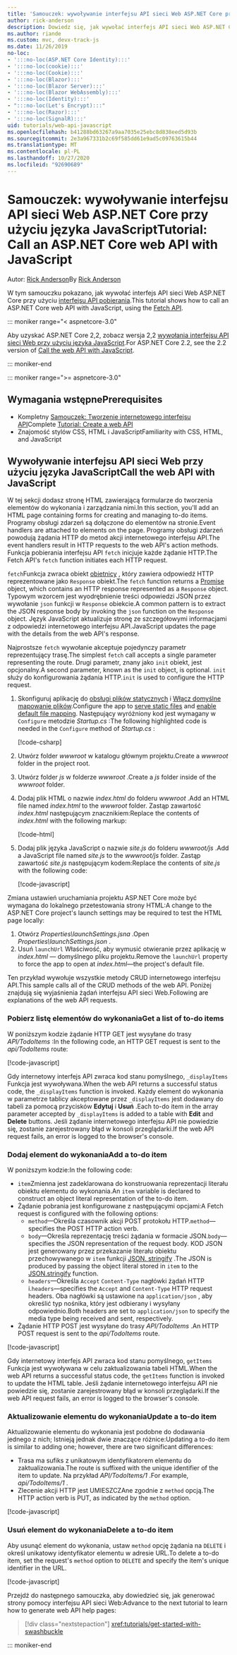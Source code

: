 ```yaml
---
title: 'Samouczek: wywoływanie interfejsu API sieci Web ASP.NET Core przy użyciu języka JavaScript'
author: rick-anderson
description: Dowiedz się, jak wywołać interfejs API sieci Web ASP.NET Core przy użyciu języka JavaScript.
ms.author: riande
ms.custom: mvc, devx-track-js
ms.date: 11/26/2019
no-loc:
- ':::no-loc(ASP.NET Core Identity):::'
- ':::no-loc(cookie):::'
- ':::no-loc(Cookie):::'
- ':::no-loc(Blazor):::'
- ':::no-loc(Blazor Server):::'
- ':::no-loc(Blazor WebAssembly):::'
- ':::no-loc(Identity):::'
- ":::no-loc(Let's Encrypt):::"
- ':::no-loc(Razor):::'
- ':::no-loc(SignalR):::'
uid: tutorials/web-api-javascript
ms.openlocfilehash: b41288bd63267a9aa7035e25ebc8d838eed5d93b
ms.sourcegitcommit: 2e3a967331b2c69f585dd61e9ad5c09763615b44
ms.translationtype: MT
ms.contentlocale: pl-PL
ms.lasthandoff: 10/27/2020
ms.locfileid: "92690689"
---
```

# <a name="tutorial-call-an-aspnet-core-web-api-with-javascript"></a><span data-ttu-id="a08fe-103">Samouczek: wywoływanie interfejsu API sieci Web ASP.NET Core przy użyciu języka JavaScript</span><span class="sxs-lookup"><span data-stu-id="a08fe-103">Tutorial: Call an ASP.NET Core web API with JavaScript</span></span>

<span data-ttu-id="a08fe-104">Autor: [Rick Anderson](https://twitter.com/RickAndMSFT)</span><span class="sxs-lookup"><span data-stu-id="a08fe-104">By [Rick Anderson](https://twitter.com/RickAndMSFT)</span></span>

<span data-ttu-id="a08fe-105">W tym samouczku pokazano, jak wywołać interfejs API sieci Web ASP.NET Core przy użyciu [interfejsu API pobierania](https://developer.mozilla.org/docs/Web/API/Fetch_API).</span><span class="sxs-lookup"><span data-stu-id="a08fe-105">This tutorial shows how to call an ASP.NET Core web API with JavaScript, using the [Fetch API](https://developer.mozilla.org/docs/Web/API/Fetch_API).</span></span>

::: moniker range="< aspnetcore-3.0"

<span data-ttu-id="a08fe-106">Aby uzyskać ASP.NET Core 2,2, zobacz wersja 2,2 [wywołania interfejsu API sieci Web przy użyciu języka JavaScript](xref:tutorials/first-web-api#call-the-web-api-with-javascript).</span><span class="sxs-lookup"><span data-stu-id="a08fe-106">For ASP.NET Core 2.2, see the 2.2 version of [Call the web API with JavaScript](xref:tutorials/first-web-api#call-the-web-api-with-javascript).</span></span>

::: moniker-end

::: moniker range=">= aspnetcore-3.0"

## <a name="prerequisites"></a><span data-ttu-id="a08fe-107">Wymagania wstępne</span><span class="sxs-lookup"><span data-stu-id="a08fe-107">Prerequisites</span></span>

* <span data-ttu-id="a08fe-108">Kompletny [Samouczek: Tworzenie internetowego interfejsu API](xref:tutorials/first-web-api)</span><span class="sxs-lookup"><span data-stu-id="a08fe-108">Complete [Tutorial: Create a web API](xref:tutorials/first-web-api)</span></span>
* <span data-ttu-id="a08fe-109">Znajomość stylów CSS, HTML i JavaScript</span><span class="sxs-lookup"><span data-stu-id="a08fe-109">Familiarity with CSS, HTML, and JavaScript</span></span>

## <a name="call-the-web-api-with-javascript"></a><span data-ttu-id="a08fe-110">Wywoływanie interfejsu API sieci Web przy użyciu języka JavaScript</span><span class="sxs-lookup"><span data-stu-id="a08fe-110">Call the web API with JavaScript</span></span>

<span data-ttu-id="a08fe-111">W tej sekcji dodasz stronę HTML zawierającą formularze do tworzenia elementów do wykonania i zarządzania nimi.</span><span class="sxs-lookup"><span data-stu-id="a08fe-111">In this section, you'll add an HTML page containing forms for creating and managing to-do items.</span></span> <span data-ttu-id="a08fe-112">Programy obsługi zdarzeń są dołączone do elementów na stronie.</span><span class="sxs-lookup"><span data-stu-id="a08fe-112">Event handlers are attached to elements on the page.</span></span> <span data-ttu-id="a08fe-113">Programy obsługi zdarzeń powodują żądania HTTP do metod akcji internetowego interfejsu API.</span><span class="sxs-lookup"><span data-stu-id="a08fe-113">The event handlers result in HTTP requests to the web API's action methods.</span></span> <span data-ttu-id="a08fe-114">Funkcja pobierania interfejsu API `fetch` inicjuje każde żądanie HTTP.</span><span class="sxs-lookup"><span data-stu-id="a08fe-114">The Fetch API's `fetch` function initiates each HTTP request.</span></span>

<span data-ttu-id="a08fe-115">`fetch`Funkcja zwraca obiekt [obietnicy](https://developer.mozilla.org/docs/Web/JavaScript/Reference/Global_Objects/Promise) , który zawiera odpowiedź HTTP reprezentowane jako `Response` obiekt.</span><span class="sxs-lookup"><span data-stu-id="a08fe-115">The `fetch` function returns a [Promise](https://developer.mozilla.org/docs/Web/JavaScript/Reference/Global_Objects/Promise) object, which contains an HTTP response represented as a `Response` object.</span></span> <span data-ttu-id="a08fe-116">Typowym wzorcem jest wyodrębnienie treści odpowiedzi JSON przez wywołanie `json` funkcji w `Response` obiekcie.</span><span class="sxs-lookup"><span data-stu-id="a08fe-116">A common pattern is to extract the JSON response body by invoking the `json` function on the `Response` object.</span></span> <span data-ttu-id="a08fe-117">Język JavaScript aktualizuje stronę ze szczegółowymi informacjami z odpowiedzi internetowego interfejsu API.</span><span class="sxs-lookup"><span data-stu-id="a08fe-117">JavaScript updates the page with the details from the web API's response.</span></span>

<span data-ttu-id="a08fe-118">Najprostsze `fetch` wywołanie akceptuje pojedynczy parametr reprezentujący trasę.</span><span class="sxs-lookup"><span data-stu-id="a08fe-118">The simplest `fetch` call accepts a single parameter representing the route.</span></span> <span data-ttu-id="a08fe-119">Drugi parametr, znany jako `init` obiekt, jest opcjonalny.</span><span class="sxs-lookup"><span data-stu-id="a08fe-119">A second parameter, known as the `init` object, is optional.</span></span> <span data-ttu-id="a08fe-120">`init` służy do konfigurowania żądania HTTP.</span><span class="sxs-lookup"><span data-stu-id="a08fe-120">`init` is used to configure the HTTP request.</span></span>

1. <span data-ttu-id="a08fe-121">Skonfiguruj aplikację do [obsługi plików statycznych](/dotnet/api/microsoft.aspnetcore.builder.staticfileextensions.usestaticfiles#Microsoft_AspNetCore_Builder_StaticFileExtensions_UseStaticFiles_Microsoft_AspNetCore_Builder_IApplicationBuilder_) i [Włącz domyślne mapowanie plików](/dotnet/api/microsoft.aspnetcore.builder.defaultfilesextensions.usedefaultfiles#Microsoft_AspNetCore_Builder_DefaultFilesExtensions_UseDefaultFiles_Microsoft_AspNetCore_Builder_IApplicationBuilder_).</span><span class="sxs-lookup"><span data-stu-id="a08fe-121">Configure the app to [serve static files](/dotnet/api/microsoft.aspnetcore.builder.staticfileextensions.usestaticfiles#Microsoft_AspNetCore_Builder_StaticFileExtensions_UseStaticFiles_Microsoft_AspNetCore_Builder_IApplicationBuilder_) and [enable default file mapping](/dotnet/api/microsoft.aspnetcore.builder.defaultfilesextensions.usedefaultfiles#Microsoft_AspNetCore_Builder_DefaultFilesExtensions_UseDefaultFiles_Microsoft_AspNetCore_Builder_IApplicationBuilder_).</span></span> <span data-ttu-id="a08fe-122">Następujący wyróżniony kod jest wymagany w `Configure` metodzie *Startup.cs* :</span><span class="sxs-lookup"><span data-stu-id="a08fe-122">The following highlighted code is needed in the `Configure` method of *Startup.cs* :</span></span>

    [!code-csharp[](first-web-api/samples/3.0/TodoApi/StartupJavaScript.cs?highlight=8-9&name=snippet_configure)]

1. <span data-ttu-id="a08fe-123">Utwórz folder *wwwroot* w katalogu głównym projektu.</span><span class="sxs-lookup"><span data-stu-id="a08fe-123">Create a *wwwroot* folder in the project root.</span></span>

1. <span data-ttu-id="a08fe-124">Utwórz folder *js* w folderze *wwwroot* .</span><span class="sxs-lookup"><span data-stu-id="a08fe-124">Create a *js* folder inside of the *wwwroot* folder.</span></span>

1. <span data-ttu-id="a08fe-125">Dodaj plik HTML o nazwie *index.html* do folderu *wwwroot* .</span><span class="sxs-lookup"><span data-stu-id="a08fe-125">Add an HTML file named *index.html* to the *wwwroot* folder.</span></span> <span data-ttu-id="a08fe-126">Zastąp zawartość *index.html* następującym znacznikiem:</span><span class="sxs-lookup"><span data-stu-id="a08fe-126">Replace the contents of *index.html* with the following markup:</span></span>

    [!code-html[](first-web-api/samples/3.0/TodoApi/wwwroot/index.html)]

1. <span data-ttu-id="a08fe-127">Dodaj plik języka JavaScript o nazwie *site.js* do folderu *wwwroot/js* .</span><span class="sxs-lookup"><span data-stu-id="a08fe-127">Add a JavaScript file named *site.js* to the *wwwroot/js* folder.</span></span> <span data-ttu-id="a08fe-128">Zastąp zawartość *site.js* następującym kodem:</span><span class="sxs-lookup"><span data-stu-id="a08fe-128">Replace the contents of *site.js* with the following code:</span></span>

    [!code-javascript[](first-web-api/samples/3.0/TodoApi/wwwroot/js/site.js?name=snippet_SiteJs)]

<span data-ttu-id="a08fe-129">Zmiana ustawień uruchamiania projektu ASP.NET Core może być wymagana do lokalnego przetestowania strony HTML:</span><span class="sxs-lookup"><span data-stu-id="a08fe-129">A change to the ASP.NET Core project's launch settings may be required to test the HTML page locally:</span></span>

1. <span data-ttu-id="a08fe-130">Otwórz *Properties\launchSettings.jsna* .</span><span class="sxs-lookup"><span data-stu-id="a08fe-130">Open *Properties\launchSettings.json* .</span></span>
1. <span data-ttu-id="a08fe-131">Usuń `launchUrl` Właściwość, aby wymusić otwieranie przez aplikację w *index.html* &mdash; domyślnego pliku projektu.</span><span class="sxs-lookup"><span data-stu-id="a08fe-131">Remove the `launchUrl` property to force the app to open at *index.html*&mdash;the project's default file.</span></span>

<span data-ttu-id="a08fe-132">Ten przykład wywołuje wszystkie metody CRUD internetowego interfejsu API.</span><span class="sxs-lookup"><span data-stu-id="a08fe-132">This sample calls all of the CRUD methods of the web API.</span></span> <span data-ttu-id="a08fe-133">Poniżej znajdują się wyjaśnienia żądań interfejsu API sieci Web.</span><span class="sxs-lookup"><span data-stu-id="a08fe-133">Following are explanations of the web API requests.</span></span>

### <a name="get-a-list-of-to-do-items"></a><span data-ttu-id="a08fe-134">Pobierz listę elementów do wykonania</span><span class="sxs-lookup"><span data-stu-id="a08fe-134">Get a list of to-do items</span></span>

<span data-ttu-id="a08fe-135">W poniższym kodzie żądanie HTTP GET jest wysyłane do trasy *API/TodoItems* :</span><span class="sxs-lookup"><span data-stu-id="a08fe-135">In the following code, an HTTP GET request is sent to the *api/TodoItems* route:</span></span>

[!code-javascript[](first-web-api/samples/3.0/TodoApi/wwwroot/js/site.js?name=snippet_GetItems)]

<span data-ttu-id="a08fe-136">Gdy internetowy interfejs API zwraca kod stanu pomyślnego, `_displayItems` Funkcja jest wywoływana.</span><span class="sxs-lookup"><span data-stu-id="a08fe-136">When the web API returns a successful status code, the `_displayItems` function is invoked.</span></span> <span data-ttu-id="a08fe-137">Każdy element do wykonania w parametrze tablicy akceptowane przez `_displayItems` jest dodawany do tabeli za pomocą przycisków **Edytuj** i **Usuń** .</span><span class="sxs-lookup"><span data-stu-id="a08fe-137">Each to-do item in the array parameter accepted by `_displayItems` is added to a table with **Edit** and **Delete** buttons.</span></span> <span data-ttu-id="a08fe-138">Jeśli żądanie internetowego interfejsu API nie powiedzie się, zostanie zarejestrowany błąd w konsoli przeglądarki.</span><span class="sxs-lookup"><span data-stu-id="a08fe-138">If the web API request fails, an error is logged to the browser's console.</span></span>

### <a name="add-a-to-do-item"></a><span data-ttu-id="a08fe-139">Dodaj element do wykonania</span><span class="sxs-lookup"><span data-stu-id="a08fe-139">Add a to-do item</span></span>

<span data-ttu-id="a08fe-140">W poniższym kodzie:</span><span class="sxs-lookup"><span data-stu-id="a08fe-140">In the following code:</span></span>

* <span data-ttu-id="a08fe-141">`item`Zmienna jest zadeklarowana do konstruowania reprezentacji literału obiektu elementu do wykonania.</span><span class="sxs-lookup"><span data-stu-id="a08fe-141">An `item` variable is declared to construct an object literal representation of the to-do item.</span></span>
* <span data-ttu-id="a08fe-142">Żądanie pobrania jest konfigurowane z następującymi opcjami:</span><span class="sxs-lookup"><span data-stu-id="a08fe-142">A Fetch request is configured with the following options:</span></span>
  * <span data-ttu-id="a08fe-143">`method`&mdash;Określa czasownik akcji POST protokołu HTTP.</span><span class="sxs-lookup"><span data-stu-id="a08fe-143">`method`&mdash;specifies the POST HTTP action verb.</span></span>
  * <span data-ttu-id="a08fe-144">`body`&mdash;Określa reprezentację treści żądania w formacie JSON.</span><span class="sxs-lookup"><span data-stu-id="a08fe-144">`body`&mdash;specifies the JSON representation of the request body.</span></span> <span data-ttu-id="a08fe-145">KOD JSON jest generowany przez przekazanie literału obiektu przechowywanego w `item` funkcji [JSON. stringify](https://developer.mozilla.org/docs/Web/JavaScript/Reference/Global_Objects/JSON/stringify) .</span><span class="sxs-lookup"><span data-stu-id="a08fe-145">The JSON is produced by passing the object literal stored in `item` to the [JSON.stringify](https://developer.mozilla.org/docs/Web/JavaScript/Reference/Global_Objects/JSON/stringify) function.</span></span>
  * <span data-ttu-id="a08fe-146">`headers`&mdash;Określa `Accept` `Content-Type` nagłówki żądań HTTP i.</span><span class="sxs-lookup"><span data-stu-id="a08fe-146">`headers`&mdash;specifies the `Accept` and `Content-Type` HTTP request headers.</span></span> <span data-ttu-id="a08fe-147">Oba nagłówki są ustawione na `application/json` , aby określić typ nośnika, który jest odbierany i wysyłany odpowiednio.</span><span class="sxs-lookup"><span data-stu-id="a08fe-147">Both headers are set to `application/json` to specify the media type being received and sent, respectively.</span></span>
* <span data-ttu-id="a08fe-148">Żądanie HTTP POST jest wysyłane do trasy *API/TodoItems* .</span><span class="sxs-lookup"><span data-stu-id="a08fe-148">An HTTP POST request is sent to the *api/TodoItems* route.</span></span>

[!code-javascript[](first-web-api/samples/3.0/TodoApi/wwwroot/js/site.js?name=snippet_AddItem)]

<span data-ttu-id="a08fe-149">Gdy internetowy interfejs API zwraca kod stanu pomyślnego, `getItems` Funkcja jest wywoływana w celu zaktualizowania tabeli HTML.</span><span class="sxs-lookup"><span data-stu-id="a08fe-149">When the web API returns a successful status code, the `getItems` function is invoked to update the HTML table.</span></span> <span data-ttu-id="a08fe-150">Jeśli żądanie internetowego interfejsu API nie powiedzie się, zostanie zarejestrowany błąd w konsoli przeglądarki.</span><span class="sxs-lookup"><span data-stu-id="a08fe-150">If the web API request fails, an error is logged to the browser's console.</span></span>

### <a name="update-a-to-do-item"></a><span data-ttu-id="a08fe-151">Aktualizowanie elementu do wykonania</span><span class="sxs-lookup"><span data-stu-id="a08fe-151">Update a to-do item</span></span>

<span data-ttu-id="a08fe-152">Aktualizowanie elementu do wykonania jest podobne do dodawania jednego z nich; Istnieją jednak dwie znaczące różnice:</span><span class="sxs-lookup"><span data-stu-id="a08fe-152">Updating a to-do item is similar to adding one; however, there are two significant differences:</span></span>

* <span data-ttu-id="a08fe-153">Trasa ma sufiks z unikatowym identyfikatorem elementu do zaktualizowania.</span><span class="sxs-lookup"><span data-stu-id="a08fe-153">The route is suffixed with the unique identifier of the item to update.</span></span> <span data-ttu-id="a08fe-154">Na przykład *API/TodoItems/1* .</span><span class="sxs-lookup"><span data-stu-id="a08fe-154">For example, *api/TodoItems/1* .</span></span>
* <span data-ttu-id="a08fe-155">Zlecenie akcji HTTP jest UMIESZCZAne zgodnie z `method` opcją.</span><span class="sxs-lookup"><span data-stu-id="a08fe-155">The HTTP action verb is PUT, as indicated by the `method` option.</span></span>

[!code-javascript[](first-web-api/samples/3.0/TodoApi/wwwroot/js/site.js?name=snippet_UpdateItem)]

### <a name="delete-a-to-do-item"></a><span data-ttu-id="a08fe-156">Usuń element do wykonania</span><span class="sxs-lookup"><span data-stu-id="a08fe-156">Delete a to-do item</span></span>

<span data-ttu-id="a08fe-157">Aby usunąć element do wykonania, ustaw `method` opcję żądania na `DELETE` i określ unikatowy identyfikator elementu w adresie URL.</span><span class="sxs-lookup"><span data-stu-id="a08fe-157">To delete a to-do item, set the request's `method` option to `DELETE` and specify the item's unique identifier in the URL.</span></span>

[!code-javascript[](first-web-api/samples/3.0/TodoApi/wwwroot/js/site.js?name=snippet_DeleteItem)]

<span data-ttu-id="a08fe-158">Przejdź do następnego samouczka, aby dowiedzieć się, jak generować strony pomocy interfejsu API sieci Web:</span><span class="sxs-lookup"><span data-stu-id="a08fe-158">Advance to the next tutorial to learn how to generate web API help pages:</span></span>

> [!div class="nextstepaction"]
> <xref:tutorials/get-started-with-swashbuckle>

::: moniker-end
